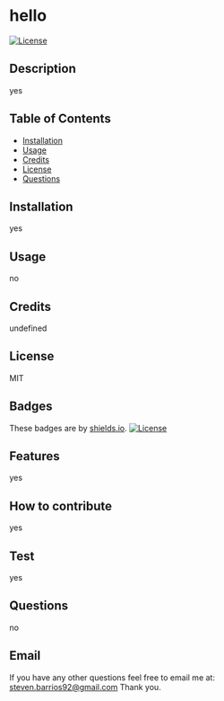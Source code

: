 # hello

[![License](https://img.shields.io/badge/License-MIT-blue.svg)](https://opensource.org/licenses/MIT)

## Description
yes

## Table of Contents
- [Installation](#installation)
- [Usage](#usage)
- [Credits](#credits)
- [License](#license)
- [Questions](#questions)

## Installation 
yes

## Usage 
no

## Credits 
undefined

## License
MIT

## Badges
These badges are by [shields.io](https://shields.io/). [![License](https://img.shields.io/badge/License-MIT-blue.svg)](https://opensource.org/licenses/MIT)

## Features 
yes

## How to contribute
yes

## Test 
yes

## Questions
no

## Email
If you have any other questions feel free to email me at: steven.barrios92@gmail.com Thank you.
